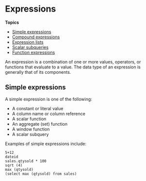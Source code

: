 # Expressions<a name="r_expressions"></a>

**Topics**
+ [Simple expressions](#r_expressions-simple-expressions)
+ [Compound expressions](r_compound_expressions.md)
+ [Expression lists](r_expression_lists.md)
+ [Scalar subqueries](r_scalar_subqueries.md)
+ [Function expressions](r_function_expressions.md)

An expression is a combination of one or more values, operators, or functions that evaluate to a value\. The data type of an expression is generally that of its components\. 

## Simple expressions<a name="r_expressions-simple-expressions"></a>

A simple expression is one of the following: 
+ A constant or literal value 
+ A column name or column reference 
+ A scalar function 
+ An aggregate \(set\) function 
+ A window function 
+ A scalar subquery 

Examples of simple expressions include: 

```
5+12
dateid
sales.qtysold * 100
sqrt (4)
max (qtysold)
(select max (qtysold) from sales)
```